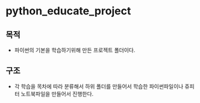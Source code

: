 # python_educate_project

## 목적
- 파이썬의 기본을 학습하기위해 만든 프로젝트 폴더이다.

## 구조
- 각 학습을 목차에 따라 분류해서 하위 폴더를 만들어서 학습한 파이썬파일이나 쥬피터 노트북파일을 만들어서 진행한다.
